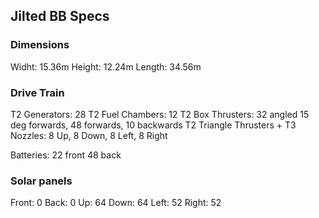 ## Jilted BB Specs



### Dimensions

Widht:  15.36m
Height: 12.24m
Length: 34.56m

### Drive Train
T2 Generators: 28
T2 Fuel Chambers: 12
T2 Box Thrusters: 32 angled 15 deg forwards, 48 forwards, 10 backwards 
T2 Triangle Thrusters + T3 Nozzles: 8 Up, 8 Down, 8 Left, 8 Right


Batteries:  22 front  48 back 

### Solar panels
Front: 0  Back: 0
Up: 64    Down: 64
Left: 52  Right: 52


